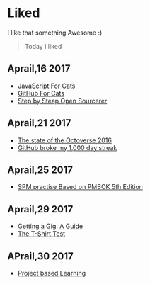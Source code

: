 # Liked

I like that something Awesome :)

>Today I liked

## Aprail,16 2017
- [JavaScript For Cats](http://jsforcats.com/)
- [GitHub For Cats](http://ericsteinborn.com/github-for-cats)
- [Step by Steap Open Sourcerer](http://opensourcerer.diy.org/)

## Aprail,21 2017
- [The state of the Octoverse 2016](https://octoverse.github.com/)
- [GitHub broke my 1,000 day streak](https://medium.freecodecamp.com/github-broke-my-1-000-day-streak-6ec0c4c3a7d9)

## Aprail,25 2017
- [SPM practise Based on PMBOK 5th Edition](https://www.tutorialspoint.com/pmp-exams/pmp_sample_questions.htm)

## Aprail,29 2017
- [Getting a Gig: A Guide](https://github.com/cassidoo/getting-a-gig)
- [The T-Shirt Test](http://futurice.com/blog/the-t-shirt-test)

## APrail,30 2017
- [Project based Learning](https://github.com/tuvttran/project-based-learning)
